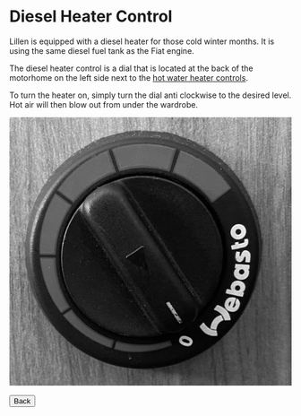 <link href="../styles/custom.css" rel="stylesheet" />

# Diesel Heater Control
Lillen is equipped with a diesel heater for those cold winter months. It is using the same diesel fuel tank 
as the Fiat engine. 

The diesel heater control is a dial that is located at the back of the motorhome on the left side next 
to the [hot water heater controls](hot-water-heater-controls.md).

To turn the heater on, simply turn the dial anti clockwise to the desired level.
Hot air will then blow out from under the wardrobe.

![control panel](images/diesel-heater-control.png)

<a href="/#guides"><button class="nav-button"><i class="arrow arrow-left"></i> Back</button></a>
